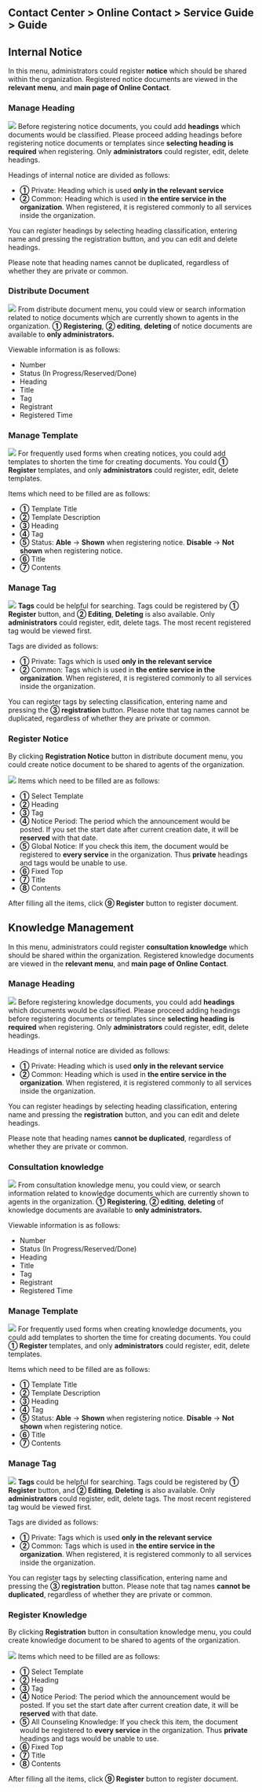 ## Contact Center > Online Contact > Service Guide > Guide

## Internal Notice
In this menu, administrators could register **notice** which should be shared within the organization. Registered notice documents are viewed in the **relevant menu**, and **main page of Online Contact**. 

### Manage Heading
![](http://static.toastoven.net/prod_contact_center/7.1-(2)_en.png)
Before registering notice documents, you could add **headings** which documents would be classified. Please proceed adding headings before registering notice documents or templates since **selecting heading is required** when registering. Only **administrators** could register, edit, delete headings.

Headings of internal notice are divided as follows:
-	**①** Private: Heading which is used **only in the relevant service**
-	**②** Common: Heading which is used in **the entire service in the organization**. When registered, it is registered commonly to all services inside the organization.

You can register headings by selecting heading classification, entering name and pressing the registration button, and you can edit and delete headings.

Please note that heading names cannot be duplicated, regardless of whether they are private or common.

### Distribute Document
![](http://static.toastoven.net/prod_contact_center/7.1-(1)_en.png)
From distribute document menu, you could view or search information related to notice documents which are currently shown to agents in the organization. **① Registering**, **② editing**, **deleting** of notice documents are available to **only administrators.**

Viewable information is as follows:
-	Number
-	Status (In Progress/Reserved/Done)
-	Heading
-	Title
-	Tag
-	Registrant
-	Registered Time

### Manage Template
![](http://static.toastoven.net/prod_contact_center/7.1-(4)_en.png)
For frequently used forms when creating notices, you could add templates to shorten the time for creating documents. You could **① Register** templates, and only **administrators** could register, edit, delete templates.

Items which need to be filled are as follows:
- **①** Template Title
- **②** Template Description
- **③** Heading
- **④** Tag
- **⑤** Status: **Able** → **Shown** when registering notice. **Disable** → **Not shown** when registering notice.
- **⑥** Title
- **⑦** Contents

### Manage Tag
![](http://static.toastoven.net/prod_contact_center/7.1-(5)_en.png)
**Tags** could be helpful for searching. Tags could be registered by **① Register** button, and **② Editing**, **Deleting** is also available. Only **administrators** could register, edit, delete tags. The most recent registered tag would be viewed first.

Tags are divided as follows:
-	**①** Private: Tags which is used **only in the relevant service**
-	**②** Common: Tags which is used in **the entire service in the organization**. When registered, it is registered commonly to all services inside the organization.

You can register tags by selecting classification, entering name and pressing the **③ registration** button.
Please note that tag names cannot be duplicated, regardless of whether they are private or common.

### Register Notice
By clicking **Registration Notice** button in distribute document menu, you could create notice document to be shared to agents of the organization.

![](http://static.toastoven.net/prod_contact_center/7.1-(3)_en.png)
Items which need to be filled are as follows:
- **①** Select Template
- **②** Heading
- **③** Tag
- **④** Notice Period: The period which the announcement would be posted. If you set the start date after current creation date, it will be **reserved** with that date.
- **⑤** Global Notice: If you check this item, the document would be registered to **every service** in the organization. Thus **private** headings and tags would be unable to use.
- **⑥** Fixed Top
- **⑦** Title
- **⑧** Contents

After filling all the items, click **⑨ Register** button to register document.

## Knowledge Management
In this menu, administrators could register **consultation knowledge** which should be shared within the organization. Registered knowledge documents are viewed in the **relevant menu**, and **main page of Online Contact**.

### Manage Heading
![](http://static.toastoven.net/prod_contact_center/7.2-(2)_en.png)
Before registering knowledge documents, you could add **headings** which documents would be classified. Please proceed adding headings before registering documents or templates since **selecting heading is required** when registering. Only **administrators** could register, edit, delete headings.

Headings of internal notice are divided as follows:
-	**①** Private: Heading which is used **only in the relevant service**
-	**②** Common: Heading which is used in **the entire service in the organization**. When registered, it is registered commonly to all services inside the organization.

You can register headings by selecting heading classification, entering name and pressing the **registration** button, and you can edit and delete headings.

Please note that heading names **cannot be duplicated**, regardless of whether they are private or common.

### Consultation knowledge
![](http://static.toastoven.net/prod_contact_center/7.2-(1)_en.png)
From consultation knowledge menu, you could view, or search information related to knowledge documents which are currently shown to agents in the organization. **① Registering**, **② editing**, **deleting** of knowledge documents are available to **only administrators.**

Viewable information is as follows:
-	Number
-	Status (In Progress/Reserved/Done)
-	Heading
-	Title
-	Tag
-	Registrant
-	Registered Time

### Manage Template
![](http://static.toastoven.net/prod_contact_center/7.2-(4)_en.png)
For frequently used forms when creating knowledge documents, you could add templates to shorten the time for creating documents. You could **① Register** templates, and only **administrators** could register, edit, delete templates.

Items which need to be filled are as follows:
- **①** Template Title
- **②** Template Description
- **③** Heading
- **④** Tag
- **⑤** Status: **Able** → **Shown** when registering notice. **Disable** → **Not shown** when registering notice.
- **⑥** Title
- **⑦** Contents

### Manage Tag
![](http://static.toastoven.net/prod_contact_center/7.2-(5)_en.png)
**Tags** could be helpful for searching. Tags could be registered by **① Register** button, and **② Editing**, **Deleting** is also available. Only **administrators** could register, edit, delete tags. The most recent registered tag would be viewed first.

Tags are divided as follows:
-	**①** Private: Tags which is used **only in the relevant service**
-	**②** Common: Tags which is used in **the entire service in the organization**. When registered, it is registered commonly to all services inside the organization.

You can register tags by selecting classification, entering name and pressing the **③ registration** button.
Please note that tag names **cannot be duplicated**, regardless of whether they are private or common.

### Register Knowledge
By clicking **Registration** button in consultation knowledge menu, you could create knowledge document to be shared to agents of the organization.

![](http://static.toastoven.net/prod_contact_center/7.2-(3).png)
Items which need to be filled are as follows:

- **①** Select Template
- **②** Heading
- **③** Tag
- **④** Notice Period: The period which the announcement would be posted. If you set the start date after current creation date, it will be **reserved** with that date.
- **⑤** All Counseling Knowledge: If you check this item, the document would be registered to **every service** in the organization. Thus **private** headings and tags would be unable to use.
- **⑥** Fixed Top
- **⑦** Title
- **⑧** Contents

After filling all the items, click **⑨ Register** button to register document.
